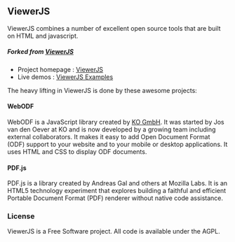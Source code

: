 ## ViewerJS

ViewerJS combines a number of excellent open source tools that are built on HTML and javascript.

##### Forked from [ViewerJS](https://github.com/kogmbh/ViewerJS/)
* Project homepage : [ViewerJS](http://viewerjs.org/)
* Live demos : [ViewerJS Examples](http://viewerjs.org/examples/)

The heavy lifting in ViewerJS is done by these awesome projects:

#### WebODF

WebODF is a JavaScript library created by [KO GmbH](http://kogmbh.com). It was started by Jos van den Oever at KO and is now developed by a growing team including external collaborators. It makes it easy to add Open Document Format (ODF) support to your website and to your mobile or desktop applications. It uses HTML and CSS to display ODF documents.

#### PDF.js

PDF.js is a library created by Andreas Gal and others at Mozilla Labs. It is an HTML5 technology experiment that explores building a faithful and efficient Portable Document Format (PDF) renderer without native code assistance.

### License

ViewerJS is a Free Software project. All code is available under the AGPL.
